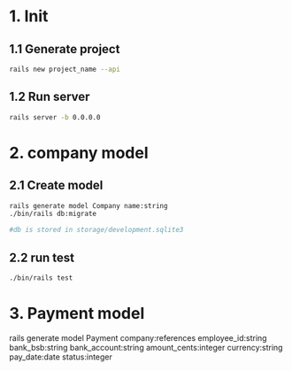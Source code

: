 # 1. Init

## 1.1 Generate project
```bash
rails new project_name --api
```

## 1.2 Run server
```bash
rails server -b 0.0.0.0
```

# 2. company model
## 2.1 Create model
```bash
rails generate model Company name:string
./bin/rails db:migrate

#db is stored in storage/development.sqlite3
```

## 2.2 run test
```bash
./bin/rails test
```

# 3. Payment model
rails generate model Payment company:references employee_id:string bank_bsb:string bank_account:string amount_cents:integer currency:string pay_date:date status:integer